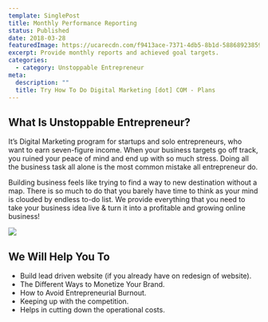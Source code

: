 ```yaml
---
template: SinglePost
title: Monthly Performance Reporting
status: Published
date: 2018-03-28
featuredImage: https://ucarecdn.com/f9413ace-7371-4db5-8b1d-58868923859c/
excerpt: Provide monthly reports and achieved goal targets.
categories:
  - category: Unstoppable Entrepreneur
meta:
  description: ""
  title: Try How To Do Digital Marketing [dot] COM - Plans
---
```



## What Is Unstoppable Entrepreneur?

It’s Digital Marketing program for startups and solo entrepreneurs, who want to earn seven-figure income. When your business targets go off track, you ruined your peace of mind and end up with so much stress. Doing all the business task all alone is the most common mistake all entrepreneur do. 

Building business feels like trying to find a way to new destination without a map. There is so much to do that you barely have time to think as your mind is clouded by endless to-do list. We provide everything that you need to take your business idea live & turn it into a profitable and growing online business!

![](https://ucarecdn.com/e8b53d23-feb0-4e39-8944-9e0a6bc651f3/)

## We Will Help You To

* Build lead driven website (if you already have on redesign of website).
* The Different Ways to Monetize Your Brand.
* How to Avoid Entrepreneurial Burnout.
* Keeping up with the competition.
* Helps in cutting down the operational costs.
